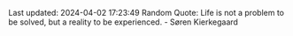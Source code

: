 Last updated: 2024-04-02 17:23:49
Random Quote: Life is not a problem to be solved, but a reality to be experienced. - Søren Kierkegaard
